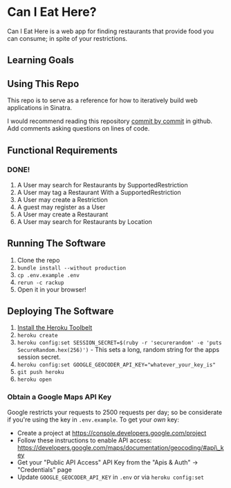 # Can I Eat Here?

Can I Eat Here is a web app for finding restaurants that provide food you can
consume; in spite of your restrictions.

## Learning Goals


## Using This Repo
This repo is to serve as a reference for how to iteratively build web
applications in Sinatra.

I would recommend reading this repository [commit by
commit](https://github.com/codeunion/can-i-eat-here/commits/master) in github.
Add comments asking questions on lines of code.


## Functional Requirements

### DONE!
1. A User may search for Restaurants by SupportedRestriction
1. A User may tag a Restaurant With a SupportedRestriction
1. A User may create a Restriction
1. A guest may register as a User
1. A User may create a Restaurant
1. A User may search for Restaurants by Location

## Running The Software

1. Clone the repo
1. `bundle install --without production`
1. `cp .env.example .env`
1. `rerun -c rackup`
1. Open it in your browser!


## Deploying The Software

1. [Install the Heroku
   Toolbelt](https://devcenter.heroku.com/articles/quickstart#step-2-install-the-heroku-toolbelt)
1. `heroku create`
1. `heroku config:set SESSION_SECRET=$(ruby -r 'securerandom' -e 'puts SecureRandom.hex(256)')` - This sets a long, random string for the apps session secret.
1. `heroku config:set GOOGLE_GEOCODER_API_KEY="whatever_your_key_is"`
1. `git push heroku`
1. `heroku open`

### Obtain a Google Maps API Key
Google restricts your requests to 2500 requests per day; so be considerate if
you're using the key in `.env.example`. To get your *own* key:

* Create a project at https://console.developers.google.com/project
* Follow these instructions to enable API access: https://developers.google.com/maps/documentation/geocoding/#api\_key
* Get your "Public API Access" API Key from the "Apis & Auth" -> "Credentials"
  page
* Update `GOOGLE_GEOCODER_API_KEY` in `.env` or via `heroku config:set`
